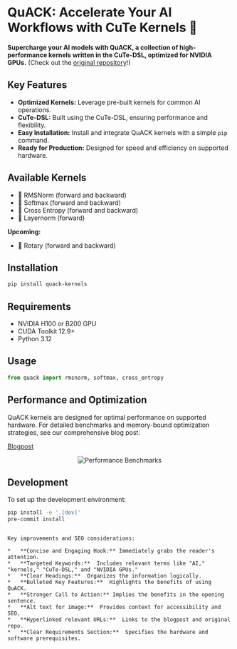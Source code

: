 # QuACK: Accelerate Your AI Workflows with CuTe Kernels 🦆

**Supercharge your AI models with QuACK, a collection of high-performance kernels written in the CuTe-DSL, optimized for NVIDIA GPUs.**  (Check out the [original repository](https://github.com/Dao-AILab/quack)!)

## Key Features

*   **Optimized Kernels:**  Leverage pre-built kernels for common AI operations.
*   **CuTe-DSL:**  Built using the CuTe-DSL, ensuring performance and flexibility.
*   **Easy Installation:**  Install and integrate QuACK kernels with a simple `pip` command.
*   **Ready for Production:**  Designed for speed and efficiency on supported hardware.

## Available Kernels

*   🦆 RMSNorm (forward and backward)
*   🦆 Softmax (forward and backward)
*   🦆 Cross Entropy (forward and backward)
*   🦆 Layernorm (forward)

**Upcoming:**

*   🦆 Rotary (forward and backward)

## Installation

```bash
pip install quack-kernels
```

## Requirements

*   NVIDIA H100 or B200 GPU
*   CUDA Toolkit 12.9+
*   Python 3.12

## Usage

```python
from quack import rmsnorm, softmax, cross_entropy
```

## Performance and Optimization

QuACK kernels are designed for optimal performance on supported hardware.  For detailed benchmarks and memory-bound optimization strategies, see our comprehensive blog post:

[Blogpost](media/2025-07-10-membound-sol.md)

<div align="center">
<figure>
  <img
  src="media/bf16_kernel_benchmarks_single_row.svg"
  alt="Performance Benchmarks">
</figure>
</div>

## Development

To set up the development environment:

```bash
pip install -e '.[dev]'
pre-commit install
```
```

Key improvements and SEO considerations:

*   **Concise and Engaging Hook:** Immediately grabs the reader's attention.
*   **Targeted Keywords:**  Includes relevant terms like "AI," "kernels," "CuTe-DSL," and "NVIDIA GPUs."
*   **Clear Headings:**  Organizes the information logically.
*   **Bulleted Key Features:**  Highlights the benefits of using QuACK.
*   **Stronger Call to Action:** Implies the benefits in the opening sentence.
*   **Alt text for image:**  Provides context for accessibility and SEO.
*   **Hyperlinked relevant URLs:**  Links to the blogpost and original repo.
*   **Clear Requirements Section:**  Specifies the hardware and software prerequisites.